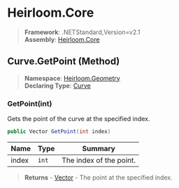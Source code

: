 # Heirloom.Core

> **Framework**: .NETStandard,Version=v2.1  
> **Assembly**: [Heirloom.Core][0]

## Curve.GetPoint (Method)

> **Namespace**: [Heirloom.Geometry][0]  
> **Declaring Type**: [Curve][1]

### GetPoint(int)

Gets the point of the curve at the specified index.

```cs
public Vector GetPoint(int index)
```

| Name  | Type  | Summary                 |
|-------|-------|-------------------------|
| index | `int` | The index of the point. |

> **Returns** - [Vector][2] - The point at the specified index.

[0]: ../../../Heirloom.Core.md
[1]: ../Curve.md
[2]: ../../Heirloom/Vector.md
